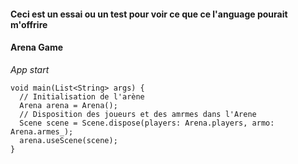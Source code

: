 #### Ceci est un essai ou un test pour voir ce que ce **l'anguage** pourait m'offrire

#### Arena Game

*App start*

```
void main(List<String> args) {
  // Initialisation de l'arène
  Arena arena = Arena();
  // Disposition des joueurs et des amrmes dans l'Arene
  Scene scene = Scene.dispose(players: Arena.players, armo: Arena.armes_);
  arena.useScene(scene);
}
```
